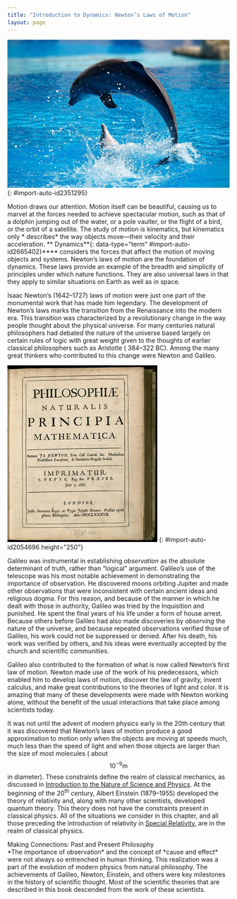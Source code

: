 ```yaml
---
title: "Introduction to Dynamics: Newton’s Laws of Motion"
layout: page
---
```





![Two dolphins are shown in a pool at Lisbon Zoo. One is in the water, and the other is in the air diving back into water](../resources/Figure_04_00_01.jpg "Newton&#x2019;s laws of motion describe the motion of the dolphin&#x2019;s path. (credit: Jin Jang)")
{: #import-auto-id2351295}

Motion draws our attention. Motion itself can be beautiful, causing us to marvel
at the forces needed to achieve spectacular motion, such as that of a dolphin
jumping out of the water, or a pole vaulter, or the flight of a bird, or the
orbit of a satellite. The study of motion is kinematics, but kinematics only *
describes* the way objects move—their velocity and their acceleration. **
Dynamics**{: data-type="term" #import-auto-id2665402}**** considers the forces
that affect the motion of moving objects and systems. Newton’s laws of motion
are the foundation of dynamics. These laws provide an example of the breadth and
simplicity of principles under which nature functions. They are also universal
laws in that they apply to similar situations on Earth as well as in space.

Isaac Newton’s (1642–1727) laws of motion were just one part of the monumental
work that has made him legendary. The development of Newton’s laws marks the
transition from the Renaissance into the modern era. This transition was
characterized by a revolutionary change in the way people thought about the
physical universe. For many centuries natural philosophers had debated the
nature of the universe based largely on certain rules of logic with great weight
given to the thoughts of earlier classical philosophers such as Aristotle (
384–322 BC). Among the many great thinkers who contributed to this change were
Newton and Galileo.

![Cover page of the first edition of a book, Philosophiae Naturalis Principia Mathematica, written by Isaac Newton.](../resources/Figure_04_00_02.jpg "Isaac Newton&#x2019;s monumental work, Philosophiae Naturalis Principia Mathematica, was published in 1687. It proposed scientific laws that are still used today to describe the motion of objects. (credit: Service commun de la documentation de l'Universit&#xE9; de Strasbourg)")
{: #import-auto-id2054696 height="250"}

Galileo was instrumental in establishing *observation* as the absolute
determinant of truth, rather than “logical” argument. Galileo’s use of the
telescope was his most notable achievement in demonstrating the importance of
observation. He discovered moons orbiting Jupiter and made other observations
that were inconsistent with certain ancient ideas and religious dogma. For this
reason, and because of the manner in which he dealt with those in authority,
Galileo was tried by the Inquisition and punished. He spent the final years of
his life under a form of house arrest. Because others before Galileo had also
made discoveries by *observing* the nature of the universe, and because repeated
observations verified those of Galileo, his work could not be suppressed or
denied. After his death, his work was verified by others, and his ideas were
eventually accepted by the church and scientific communities.

Galileo also contributed to the formation of what is now called Newton’s first
law of motion. Newton made use of the work of his predecessors, which enabled
him to develop laws of motion, discover the law of gravity, invent calculus, and
make great contributions to the theories of light and color. It is amazing that
many of these developments were made with Newton working alone, without the
benefit of the usual interactions that take place among scientists today.

It was not until the advent of modern physics early in the 20th century that it
was discovered that Newton’s laws of motion produce a good approximation to
motion only when the objects are moving at speeds much, much less than the speed
of light and when those objects are larger than the size of most molecules (
about $$ 10^{-9}\text{m} $$ in diameter). These constraints define the realm of
classical mechanics, as discussed
in [Introduction to the Nature of Science and Physics](/contents/m42119). At the
beginning of the 20<sup>th</sup>
century, Albert Einstein (1879–1955) developed the theory of relativity and,
along with many other scientists, developed quantum theory. This theory does not
have the constraints present in classical physics. All of the situations we
consider in this chapter, and all those preceding the introduction of relativity
in [Special Relativity](/contents/m42525), are in the realm of classical
physics.

<div data-type="note" data-has-label="true" data-label="" markdown="1">
<div data-type="title">
Making Connections: Past and Present Philosophy
</div>
*The importance of observation* and the concept of *cause and effect* were not always so entrenched in human thinking. This realization was a part of the evolution of modern physics from natural philosophy. The achievements of Galileo, Newton, Einstein, and others were key milestones in the history of scientific thought. Most of the scientific theories that are described in this book descended from the work of these scientists.

</div>

